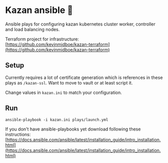 # Kazan ansible 🧊

Ansible plays for configuring kazan kubernetes cluster worker, controller and load balancing nodes.

Terraform project for infrastructure: [https://github.com/kevinmidboe/kazan-terraform](https://github.com/kevinmidboe/kazan-terraform)

## Setup
Currently requires a lot of certificate generation which is references in these plays as `/kazan-ssl`. Want to move to vault or at least script it.

Change values in `kazan.ini` to match your configuration.

## Run

```
ansible-playbook -i kazan.ini plays/launch.yml
```

If you don't have ansible-playbooks yet download following these instructions: [https://docs.ansible.com/ansible/latest/installation_guide/intro_installation.html](https://docs.ansible.com/ansible/latest/installation_guide/intro_installation.html)